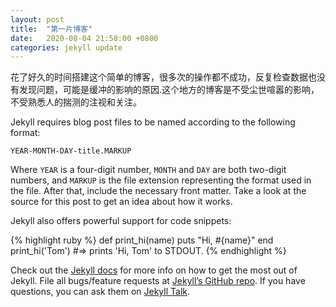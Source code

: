 ```yaml
---
layout: post
title:  "第一片博客"
date:   2020-08-04 21:58:00 +0800
categories: jekyll update
---
```

花了好久的时间搭建这个简单的博客，很多次的操作都不成功，反复检查数据也没有发现问题，可能是缓冲的影响的原因.这个地方的博客是不受尘世喧嚣的影响，不受熟悉人的揣测的注视和关注。

Jekyll requires blog post files to be named according to the following format:

`YEAR-MONTH-DAY-title.MARKUP`

Where `YEAR` is a four-digit number, `MONTH` and `DAY` are both two-digit numbers, and `MARKUP` is the file extension representing the format used in the file. After that, include the necessary front matter. Take a look at the source for this post to get an idea about how it works.

Jekyll also offers powerful support for code snippets:

{% highlight ruby %}
def print_hi(name)
  puts "Hi, #{name}"
end
print_hi('Tom')
#=> prints 'Hi, Tom' to STDOUT.
{% endhighlight %}

Check out the [Jekyll docs][jekyll-docs] for more info on how to get the most out of Jekyll. File all bugs/feature requests at [Jekyll’s GitHub repo][jekyll-gh]. If you have questions, you can ask them on [Jekyll Talk][jekyll-talk].

[jekyll-docs]: https://jekyllrb.com/docs/home
[jekyll-gh]:   https://github.com/jekyll/jekyll
[jekyll-talk]: https://talk.jekyllrb.com/
